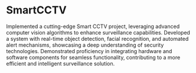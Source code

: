 # SmartCCTV
Implemented a cutting-edge Smart CCTV project, leveraging advanced computer vision algorithms to enhance surveillance capabilities. 
Developed a system with real-time object detection, facial recognition, and automated alert mechanisms, showcasing a deep understanding of security technologies.
Demonstrated proficiency in integrating hardware and software components for seamless functionality, contributing to a more efficient and intelligent surveillance solution.
